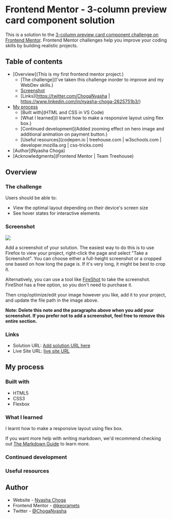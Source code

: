 # Frontend Mentor - 3-column preview card component solution

This is a solution to the [3-column preview card component challenge on Frontend Mentor](https://www.frontendmentor.io/challenges/3column-preview-card-component-pH92eAR2-). Frontend Mentor challenges help you improve your coding skills by building realistic projects. 

## Table of contents

- [Overview](This is my first frontend mentor project.)
  - [The challenge](I've taken this challenge inorder to improve and my WebDev skills.)
  - [Screenshot](#screenshot)
  - [Links](https://twitter.com/ChogaNyasha | https://www.linkedin.com/in/nyasha-choga-2625751b3/)
- [My process](#my-process)
  - [Built with](HTML and CSS in VS Code)
  - [What I learned](I learnt how to make a responsive layout using flex box.)
  - [Continued development](Added zooming effect on hero image and additional animation on payment button.)
  - [Useful resources](codepen.io | treehouse.com | w3schools.com | developer.mozilla.org | css-tricks.com)
- [Author](Nyasha Choga)
- [Acknowledgments](Frontend Mentor | Team Treehouse)

## Overview

### The challenge

Users should be able to:


- View the optimal layout depending on their device's screen size
- See hover states for interactive elements

### Screenshot

![](./screenshot.jpg)

Add a screenshot of your solution. The easiest way to do this is to use Firefox to view your project, right-click the page and select "Take a Screenshot". You can choose either a full-height screenshot or a cropped one based on how long the page is. If it's very long, it might be best to crop it.

Alternatively, you can use a tool like [FireShot](https://getfireshot.com/) to take the screenshot. FireShot has a free option, so you don't need to purchase it. 

Then crop/optimize/edit your image however you like, add it to your project, and update the file path in the image above.

**Note: Delete this note and the paragraphs above when you add your screenshot. If you prefer not to add a screenshot, feel free to remove this entire section.**

### Links

- Solution URL: [Add solution URL here](https://your-solution-url.com)
- Live Site URL: [live site URL]([https://your-live-site-url.com](https://keoramets.github.io/3-column-preview-card-component/))

## My process

### Built with

- HTML5
- CSS3
- Flexbox

### What I learned

I learnt how to make a responsive layout using flex box.


If you want more help with writing markdown, we'd recommend checking out [The Markdown Guide](https://www.markdownguide.org/) to learn more.


### Continued development

### Useful resources

## Author

- Website - [Nyasha Choga](https://)
- Frontend Mentor - [@keoramets](https://www.frontendmentor.io/profile/keoramets)
- Twitter - [@ChogaNyasha](https://twitter.com/ChogaNyasha)




